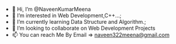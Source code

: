 - 👋 Hi, I’m @NaveenKumarMeena
- 👀 I’m interested in Web Development,C++...; 
- 🌱 I’m currently learning Data Structure and Algorithm.;
- 💞️ I’m looking to collaborate on Web Development Projects
- 📫 You can reach Me By Email => naveen322meena@gmail.com

<!---
JUST A BEGINNER FOR NOW.
--->
